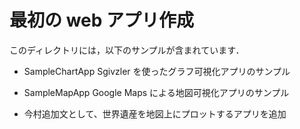 # 最初の web アプリ作成

このディレクトリには，以下のサンプルが含まれています．

* SampleChartApp Sgivzler を使ったグラフ可視化アプリのサンプル
* SampleMapApp Google Maps による地図可視化アプリのサンプル

* 今村追加文として、世界遺産を地図上にプロットするアプリを追加

